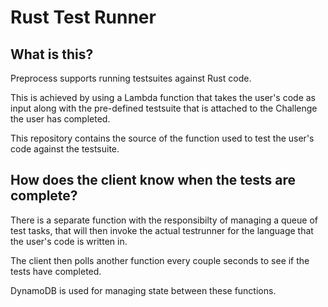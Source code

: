 # Rust Test Runner

## What is this?
Preprocess supports running testsuites against Rust code.

This is achieved by using a Lambda function that takes the user's code as input along with the pre-defined testsuite that is attached to the Challenge the user has completed.

This repository contains the source of the function used to test the user's code against the testsuite.

## How does the client know when the tests are complete?
There is a separate function with the responsibilty of managing a queue of test tasks, that will then invoke the actual testrunner for the language that the user's code is written in.

The client then polls another function every couple seconds to see if the tests have completed.

DynamoDB is used for managing state between these functions.

